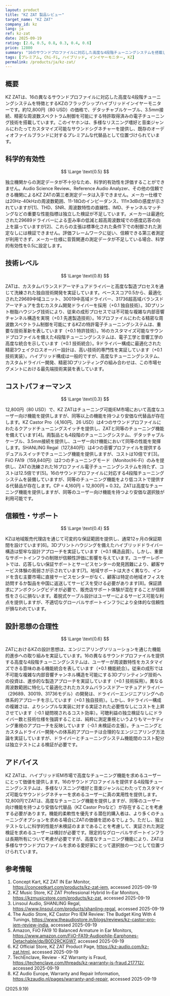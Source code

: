 ```yaml
---
layout: product
title: "KZ ZAT 製品レビュー"
target_name: "KZ ZAT"
company_id: kz
lang: ja
ref: kz-zat
date: 2025-09-19
rating: [2.6, 0.5, 0.8, 0.3, 0.4, 0.6]
price: 12800
summary: "16のサウンドプロファイルに対応した高度な4段階チューニングシステムを搭載したプレミアムハイブリッドIEMで、多様なリスニング嗜好に対応するカスタマイズ可能なサウンドシグネチャーを提供"
tags: [プレミアム, Chi-Fi, ハイブリッド, インイヤーモニター, KZ]
permalink: /products/ja/kz-zat/
---
```

## 概要

KZ ZATは、16の異なるサウンドプロファイルに対応した高度な4段階チューニングシステムを特徴とするKZのフラッグシップハイブリッドインイヤーモニターです。約12,800円（80 USD）の価格で、デタッチャブルケーブル、3.5mm接続、精密な周波数スペクトラム制御を可能にする特許取得済みの電子チューニング技術を搭載しています。このイヤホンは、多様なリスニング嗜好と音楽ジャンルにわたってカスタマイズ可能なサウンドシグネチャーを提供し、既存のオーディオファイルブランドに対するプレミアムな代替品として位置づけられています。

## 科学的有効性

$$ \Large \text{0.5} $$

独立機関からの測定データが不十分なため、科学的有効性を評価することができません。Audio Science Review、Reference Audio Analyzer、その他の信頼できる機関によるKZ ZATの第三者測定データは入手できません。メーカー仕様では20Hz-40kHzの周波数範囲、11-18Ωのインピーダンス、111±3dBの感度が示されていますが[1]、THD、SNR、周波数特性の直線性、IMD、チャンネルマッチングなどの重要な性能指標は独立した検証が不足しています。メーカーは最適化された29689ドライバーによる歪み率の低減と超高周波数域での感度応答の向上を謳っていますが[2]、これらの主張は標準化された条件下での制御された測定なしには検証できません。評価フレームワークに従い、信頼できる第三者測定が利用できず、メーカー仕様に音質関連の測定データが不足している場合、科学的有効性を0.5に設定します。

## 技術レベル

$$ \Large \text{0.8} $$

ZATは、カスタムバランスドアーマチュアドライバーと高度な製造プロセスを通じて洗練された独自技術開発を実証しています。ベーススコア0.5から、最適化された29689中域ユニット、30019中高域ドライバー、31736超高域バランスドアーマチュアを含むカスタム開発ドライバーを採用（+0.1 独自技術）。3Dプリント樹脂ハウジング技術により、従来の成形プロセスでは不可能な複雑な内部音響チャンネル構造を実現（+0.1 先進製造技術）。16プロファイルにわたる精密な周波数スペクトラム制御を可能にするKZの特許電子チューニングシステムは、重要な技術革新を表しています（+0.1 特許技術）。16のカスタマイズ可能なサウンドプロファイルを備えた4段階チューニングシステムは、電子工学と音響工学の高度な統合を示しています（+0.1 技術統合）。9ドライバー構成に最適化された精密3ウェイクロスオーバー設計は、高い技術的専門性を実証しています（+0.1 技術実装）。ハイブリッド構成は一般的ですが、高度なチューニングシステム、カスタムドライバー開発、精密3Dプリンティングの組み合わせは、この市場セグメントにおける最先端技術実装を表しています。

## コストパフォーマンス

$$ \Large \text{0.3} $$

12,800円（80 USD）で、KZ ZATはチューニング可能IEM市場において高度なユーザー向け機能を提供しますが、同等以上の機能を持つより安価な代替品が存在します。KZ Castor Pro（4,160円、26 USD）は4つのサウンドプロファイルにわたるクアッドチューニングスイッチを提供し、ZATと同等のチューニング機能を備えています[4]。両製品とも4段階のチューニングシステム、デタッチャブルケーブル、3.5mm接続を提供し、ユーザー向け機能において同等の性能を発揮します。SHANLING Regal（127,840円）は4つの音響プロファイルを提供するデュアルスイッチでチューニング機能を提供しますが、コストは10倍です[3]。FiiO FA19（159,840円）は2つのチューニングモード（Monitor/Hi-Fi）のみを提供し、ZATの洗練された16プロファイル電子チューニングシステムを持たず、コストは12.5倍です[5]。16のサウンドプロファイルに対応する4段階チューニングシステムを装備していますが、同等のチューニング機能をより低コストで提供する代替品が存在します。CP = 4,160円 ÷ 12,800円 = 0.32。ZATは高度なチューニング機能を提供しますが、同等のユーザー向け機能を持つより安価な選択肢が利用可能です。

## 信頼性・サポート

$$ \Large \text{0.4} $$

KZは地域販売代理店を通じて可変的な保証範囲を提供し、通常12ヶ月の保証期間を設けています[6]。3Dプリントハウジングを備えたハイブリッドドライバー構造は堅牢な設計アプローチを実証しています（+0.1 構造品質）。しかし、重要なサポートインフラの制限が信頼性評価に影響を与えています。ユーザーレポートでは、応答しない保証サポートとサービスセンターの発見困難により、顧客サービス体験の貧弱さが示されています[7]。地域サポートは大きく異なり、インドを含む主要市場に直接サービスセンターがなく、顧客は特定の地域オフィスを訪問するか製品を中国に返送してサービスを受ける必要があります[8]。保証請求にアンボクシングビデオが必要で、販売店サポート体験が混在することが信頼性をさらに損ないます。着脱式ケーブル設計はユーザーによるサービス可能な利点を提供しますが、不適切なグローバルサポートインフラにより全体的な信頼性が損なわれています。

## 設計思想の合理性

$$ \Large \text{0.6} $$

ZATにおけるKZの設計思想は、エンジニアリングソリューションを通じた機能的進歩への取り組みを実証しています。16の異なるサウンドプロファイルを提供する高度な4段階チューニングシステムは、ユーザーが周波数特性をカスタマイズできる意味のある機能統合を表しています（+0.1 機能統合）。従来の成形では不可能な複雑な内部音響チャンネル構造を可能にする3Dプリンティング技術への投資は、進歩的な製造アプローチを実証しています（+0.1 技術採用）。異なる周波数範囲に特化して最適化されたカスタムバランスドアーマチュアドライバー（29689、30019、31736モデル）の開発は、ドライバーエンジニアリングへの体系的アプローチを示しています（+0.1 独自技術）。しかし、9ドライバー構成の複雑さは、よりシンプルな実装に対する実証された必要性なしにコストを上昇させています（-0.1 疑問視されるコスト効率）。可聴利益の独立検証なしにドライバー数と技術仕様を強調することは、純粋に測定重視というよりもマーケティング重視のアプローチを反映しています（-0.1 未検証の主張）。チューニングとカスタムドライバー開発への体系的アプローチは合理的なエンジニアリング方法論を実証していますが、ドライバーとチューニングシステム機能間のコスト配分は独立テストによる検証が必要です。

## アドバイス

KZ ZATは、ハイブリッドIEM市場で高度なチューニング機能を求めるユーザーにとって価値を提供します。16のサウンドプロファイルを提供する4段階チューニングシステムは、多様なリスニング嗜好と音楽ジャンルにわたってカスタマイズ可能なサウンドシグネチャーを求めるユーザーに真の実用性を提供します。12,800円でZATは、高度なチューニング機能を提供しますが、同等のユーザー向け機能を持つより安価な代替品（KZ Castor Proなど）が存在することを考慮する必要があります。機能的柔軟性を優先する潜在的購入者は、より多くのチューニングオプションを求める場合にZATの価値を認めるでしょう。ただし、独立テストなしに科学的性能が未検証のままであることを考慮して、実証された測定検証を求めるユーザーは検討が必要です。限定的なグローバルサポートインフラは長期所有について考慮が必要ですが、高度なチューニング機能により、ZATは多様なサウンドプロファイルを求める愛好家にとって選択肢の一つとして位置づけられています。

## 参考情報

1. Concept Kart, KZ ZAT IN Ear Monitor, https://conceptkart.com/products/kz-zat-iem, accessed 2025-09-19
2. KZ Music Store, KZ ZAT Professional Hybrid In-Ear Monitors, https://kzmusicstore.com/products/kz-zat, accessed 2025-09-19
3. Linsoul Audio, SHANLING Regal, https://www.linsoul.com/products/shanling-regal, accessed 2025-09-19
4. The Audio Store, KZ Castor Pro IEM Review: The Budget King With 4 Tunings, https://www.theaudiostore.in/blogs/reviews/kz-castor-pro-iem-review-india, accessed 2025-09-19
5. Amazon, FiiO FA19 10 Balanced Armature in Ear Monitors, https://www.amazon.com/FiiO-FA19-Audiophile-Earphones-Detachable/dp/B0D2RCKGW7, accessed 2025-09-19
6. KZ Official Store, KZ ZAT Product Page, https://kz-audio.com/kz-zat.html, accessed 2025-09-19
7. TechEnclave, Review - KZ Warranty is Fraud, https://techenclave.com/threads/kz-warranty-is-fraud.217712/, accessed 2025-09-19
8. KZ Audio Europe, Warranty and Repair Information, https://kzaudio.nl/pages/warranty-and-repair, accessed 2025-09-19

(2025.9.19)